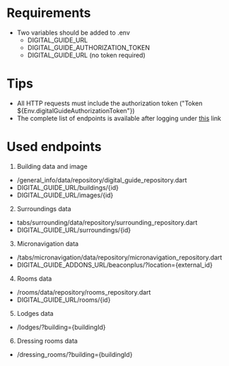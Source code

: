 # Requirements
* Two variables should be added to .env
  * DIGITAL_GUIDE_URL
  * DIGITAL_GUIDE_AUTHORIZATION_TOKEN
  * DIGITAL_GUIDE_URL   (no token required)

# Tips
* All HTTP requests must include the authorization token ("Token ${Env.digitalGuideAuthorizationToken"})
* The complete list of endpoints is available after logging under [this](https://przewodnik.pwr.edu.pl/swagger/) link

# Used endpoints
1) Building data and image
  * /general_info/data/repository/digital_guide_repository.dart
  * DIGITAL_GUIDE_URL/buildings/{id}
  * DIGITAL_GUIDE_URL/images/{id}
2) Surroundings data
  * tabs/surrounding/data/repository/surrounding_repository.dart
  * DIGITAL_GUIDE_URL/surroundings/{id}

3) Micronavigation data
  * /tabs/micronavigation/data/repository/micronavigation_repository.dart
  * DIGITAL_GUIDE_ADDONS_URL/beaconplus/?location={external_id}

4) Rooms data
  * /rooms/data/repository/rooms_repository.dart
  * DIGITAL_GUIDE_URL/rooms/{id}

5) Lodges data
  * /lodges/?building={buildingId}

6) Dressing rooms data
  * /dressing_rooms/?building={buildingId}

